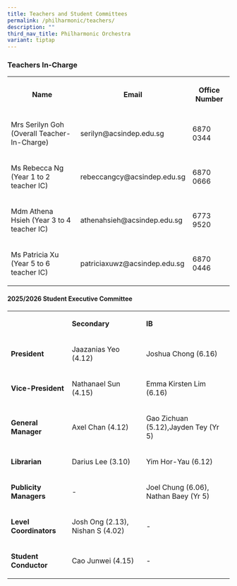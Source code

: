 ```yaml
---
title: Teachers and Student Committees
permalink: /philharmonic/teachers/
description: ""
third_nav_title: Philharmonic Orchestra
variant: tiptap
---
```

<h3><strong>Teachers In-Charge</strong></h3>
<table style="minWidth: 75px">
<colgroup>
<col>
<col>
<col>
</colgroup>
<tbody>
<tr>
<th rowspan="1" colspan="1">
<p><strong>Name</strong>
</p>
</th>
<th rowspan="1" colspan="1">
<p><strong>Email</strong>
</p>
</th>
<th rowspan="1" colspan="1">
<p><strong>Office Number</strong>
</p>
</th>
</tr>
<tr>
<td rowspan="1" colspan="1">
<p>Mrs Serilyn Goh (Overall Teacher-In-Charge)</p>
</td>
<td rowspan="1" colspan="1">
<p>serilyn@acsindep.edu.sg</p>
</td>
<td rowspan="1" colspan="1">
<p>6870 0344</p>
</td>
</tr>
<tr>
<td rowspan="1" colspan="1">
<p>Ms Rebecca Ng (Year 1 to 2 teacher IC)</p>
</td>
<td rowspan="1" colspan="1">
<p>rebeccangcy@acsindep.edu.sg</p>
</td>
<td rowspan="1" colspan="1">
<p>6870 0666</p>
</td>
</tr>
<tr>
<td rowspan="1" colspan="1">
<p>Mdm Athena Hsieh (Year 3 to 4 teacher IC)</p>
</td>
<td rowspan="1" colspan="1">
<p>athenahsieh@acsindep.edu.sg</p>
</td>
<td rowspan="1" colspan="1">
<p>6773 9520</p>
</td>
</tr>
<tr>
<td rowspan="1" colspan="1">
<p>Ms Patricia Xu (Year 5 to 6 teacher IC)</p>
</td>
<td rowspan="1" colspan="1">
<p>patriciaxuwz@acsindep.edu.sg</p>
</td>
<td rowspan="1" colspan="1">
<p>6870 0446</p>
</td>
</tr>
</tbody>
</table>
<p></p>
<h4><strong>2025/2026 Student Executive Committee</strong></h4>
<table style="minWidth: 75px">
<colgroup>
<col>
<col>
<col>
</colgroup>
<tbody>
<tr>
<td rowspan="1" colspan="1">
<p>&nbsp;</p>
</td>
<td rowspan="1" colspan="1">
<p><strong>Secondary</strong>
</p>
</td>
<td rowspan="1" colspan="1">
<p><strong>IB</strong>
</p>
</td>
</tr>
<tr>
<td rowspan="1" colspan="1">
<p><strong>President</strong>
</p>
</td>
<td rowspan="1" colspan="1">
<p>Jaazanias Yeo (4.12)</p>
</td>
<td rowspan="1" colspan="1">
<p>Joshua Chong (6.16)</p>
</td>
</tr>
<tr>
<td rowspan="1" colspan="1">
<p><strong>Vice-President</strong>
</p>
</td>
<td rowspan="1" colspan="1">
<p>Nathanael Sun (4.15)</p>
</td>
<td rowspan="1" colspan="1">
<p>Emma Kirsten Lim (6.16)</p>
</td>
</tr>
<tr>
<td rowspan="1" colspan="1">
<p><strong>General Manager</strong>
</p>
</td>
<td rowspan="1" colspan="1">
<p>Axel Chan (4.12)</p>
</td>
<td rowspan="1" colspan="1">
<p>Gao Zichuan (5.12),Jayden Tey (Yr 5)</p>
</td>
</tr>
<tr>
<td rowspan="1" colspan="1">
<p><strong>Librarian</strong>
</p>
</td>
<td rowspan="1" colspan="1">
<p>Darius Lee (3.10)</p>
</td>
<td rowspan="1" colspan="1">
<p>Yim Hor-Yau (6.12)</p>
</td>
</tr>
<tr>
<td rowspan="1" colspan="1">
<p><strong>Publicity Managers</strong>
</p>
</td>
<td rowspan="1" colspan="1">
<p>-</p>
</td>
<td rowspan="1" colspan="1">
<p>Joel Chung (6.06), Nathan Baey (Yr 5)</p>
</td>
</tr>
<tr>
<td rowspan="1" colspan="1">
<p><strong>Level Coordinators</strong>
</p>
</td>
<td rowspan="1" colspan="1">
<p>Josh Ong (2.13), Nishan S (4.02)</p>
</td>
<td rowspan="1" colspan="1">
<p>-</p>
</td>
</tr>
<tr>
<td rowspan="1" colspan="1">
<p><strong>Student Conductor</strong>
</p>
</td>
<td rowspan="1" colspan="1">
<p>Cao Junwei (4.15)</p>
</td>
<td rowspan="1" colspan="1">
<p>-</p>
</td>
</tr>
</tbody>
</table>
<p></p>
<p>&nbsp;</p>
<p></p>